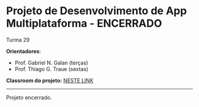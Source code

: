 # Projeto de Desenvolvimento de App Multiplataforma - ENCERRADO

Turma 29

**Orientadores**:

- Prof. Gabriel N. Galan (terças)
- Prof. Thiago G. Traue (sextas)

**Classroom do projeto:** [NESTE LINK](https://classroom.google.com/c/NDg4ODEyMTQyMDg0?cjc=qy7kpx6)

---

Projeto encerrado.
